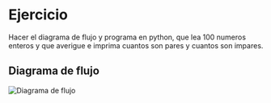 # Ejercicio

Hacer el diagrama de flujo y programa en python, que lea 100 numeros enteros y que averigue e imprima cuantos son pares y cuantos son impares.

## Diagrama de flujo

![Diagrama de flujo](diagrama.png "Diagrama de flujo")